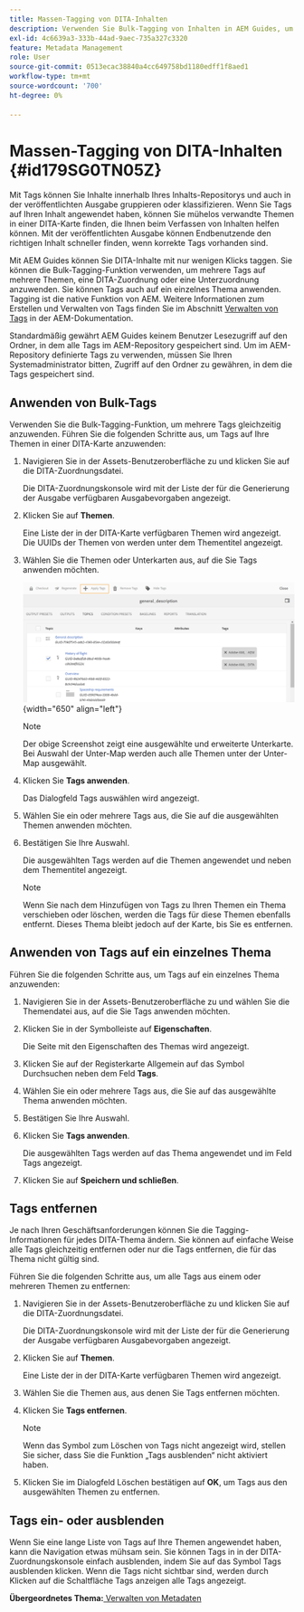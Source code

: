 ```yaml
---
title: Massen-Tagging von DITA-Inhalten
description: Verwenden Sie Bulk-Tagging von Inhalten in AEM Guides, um die Auffindbarkeit von DITA-Inhalten zu verbessern. Erfahren Sie, wie Sie Massen-Tags auf ein oder mehrere Themen anwenden, entfernen, anzeigen oder ausblenden.
exl-id: 4c6639a3-333b-44ad-9aec-735a327c3320
feature: Metadata Management
role: User
source-git-commit: 0513ecac38840a4cc649758bd1180edff1f8aed1
workflow-type: tm+mt
source-wordcount: '700'
ht-degree: 0%

---
```


# Massen-Tagging von DITA-Inhalten {#id179SG0TN05Z}

Mit Tags können Sie Inhalte innerhalb Ihres Inhalts-Repositorys und auch in der veröffentlichten Ausgabe gruppieren oder klassifizieren. Wenn Sie Tags auf Ihren Inhalt angewendet haben, können Sie mühelos verwandte Themen in einer DITA-Karte finden, die Ihnen beim Verfassen von Inhalten helfen können. Mit der veröffentlichten Ausgabe können Endbenutzende den richtigen Inhalt schneller finden, wenn korrekte Tags vorhanden sind.

Mit AEM Guides können Sie DITA-Inhalte mit nur wenigen Klicks taggen. Sie können die Bulk-Tagging-Funktion verwenden, um mehrere Tags auf mehrere Themen, eine DITA-Zuordnung oder eine Unterzuordnung anzuwenden. Sie können Tags auch auf ein einzelnes Thema anwenden. Tagging ist die native Funktion von AEM. Weitere Informationen zum Erstellen und Verwalten von Tags finden Sie im Abschnitt [Verwalten von Tags](https://experienceleague.adobe.com/docs/experience-manager-cloud-service/sites/authoring/features/tags.html?lang=en) in der AEM-Dokumentation.

Standardmäßig gewährt AEM Guides keinem Benutzer Lesezugriff auf den Ordner, in dem alle Tags im AEM-Repository gespeichert sind. Um im AEM-Repository definierte Tags zu verwenden, müssen Sie Ihren Systemadministrator bitten, Zugriff auf den Ordner zu gewähren, in dem die Tags gespeichert sind.

## Anwenden von Bulk-Tags

Verwenden Sie die Bulk-Tagging-Funktion, um mehrere Tags gleichzeitig anzuwenden. Führen Sie die folgenden Schritte aus, um Tags auf Ihre Themen in einer DITA-Karte anzuwenden:

1. Navigieren Sie in der Assets-Benutzeroberfläche zu und klicken Sie auf die DITA-Zuordnungsdatei.

   Die DITA-Zuordnungskonsole wird mit der Liste der für die Generierung der Ausgabe verfügbaren Ausgabevorgaben angezeigt.

1. Klicken Sie auf **Themen**.

   Eine Liste der in der DITA-Karte verfügbaren Themen wird angezeigt. Die UUIDs der Themen von werden unter dem Thementitel angezeigt.

1. Wählen Sie die Themen oder Unterkarten aus, auf die Sie Tags anwenden möchten.

   ![](images/apply-tags-uuid.png){width="650" align="left"}


   >[!NOTE]
   >
   > Der obige Screenshot zeigt eine ausgewählte und erweiterte Unterkarte. Bei Auswahl der Unter-Map werden auch alle Themen unter der Unter-Map ausgewählt.

1. Klicken Sie **Tags anwenden**.

   Das Dialogfeld Tags auswählen wird angezeigt.

1. Wählen Sie ein oder mehrere Tags aus, die Sie auf die ausgewählten Themen anwenden möchten.

1. Bestätigen Sie Ihre Auswahl.

   Die ausgewählten Tags werden auf die Themen angewendet und neben dem Thementitel angezeigt.

   >[!NOTE]
   >
   > Wenn Sie nach dem Hinzufügen von Tags zu Ihren Themen ein Thema verschieben oder löschen, werden die Tags für diese Themen ebenfalls entfernt. Dieses Thema bleibt jedoch auf der Karte, bis Sie es entfernen.


## Anwenden von Tags auf ein einzelnes Thema

Führen Sie die folgenden Schritte aus, um Tags auf ein einzelnes Thema anzuwenden:

1. Navigieren Sie in der Assets-Benutzeroberfläche zu und wählen Sie die Themendatei aus, auf die Sie Tags anwenden möchten.

1. Klicken Sie in der Symbolleiste auf **Eigenschaften**.

   Die Seite mit den Eigenschaften des Themas wird angezeigt.

1. Klicken Sie auf der Registerkarte Allgemein auf das Symbol Durchsuchen neben dem Feld **Tags**.

1. Wählen Sie ein oder mehrere Tags aus, die Sie auf das ausgewählte Thema anwenden möchten.

1. Bestätigen Sie Ihre Auswahl.

1. Klicken Sie **Tags anwenden**.

   Die ausgewählten Tags werden auf das Thema angewendet und im Feld Tags angezeigt.

1. Klicken Sie auf **Speichern und schließen**.


## Tags entfernen

Je nach Ihren Geschäftsanforderungen können Sie die Tagging-Informationen für jedes DITA-Thema ändern. Sie können auf einfache Weise alle Tags gleichzeitig entfernen oder nur die Tags entfernen, die für das Thema nicht gültig sind.

Führen Sie die folgenden Schritte aus, um alle Tags aus einem oder mehreren Themen zu entfernen:

1. Navigieren Sie in der Assets-Benutzeroberfläche zu und klicken Sie auf die DITA-Zuordnungsdatei.

   Die DITA-Zuordnungskonsole wird mit der Liste der für die Generierung der Ausgabe verfügbaren Ausgabevorgaben angezeigt.

1. Klicken Sie auf **Themen**.

   Eine Liste der in der DITA-Karte verfügbaren Themen wird angezeigt.

1. Wählen Sie die Themen aus, aus denen Sie Tags entfernen möchten.

1. Klicken Sie **Tags entfernen**.

   >[!NOTE]
   >
   > Wenn das Symbol zum Löschen von Tags nicht angezeigt wird, stellen Sie sicher, dass Sie die Funktion „Tags ausblenden“ nicht aktiviert haben.

1. Klicken Sie im Dialogfeld Löschen bestätigen auf **OK**, um Tags aus den ausgewählten Themen zu entfernen.


## Tags ein- oder ausblenden

Wenn Sie eine lange Liste von Tags auf Ihre Themen angewendet haben, kann die Navigation etwas mühsam sein. Sie können Tags in in der DITA-Zuordnungskonsole einfach ausblenden, indem Sie auf das Symbol Tags ausblenden klicken. Wenn die Tags nicht sichtbar sind, werden durch Klicken auf die Schaltfläche Tags anzeigen alle Tags angezeigt.

**Übergeordnetes Thema:**[ Verwalten von Metadaten](manage-metadata.md)
